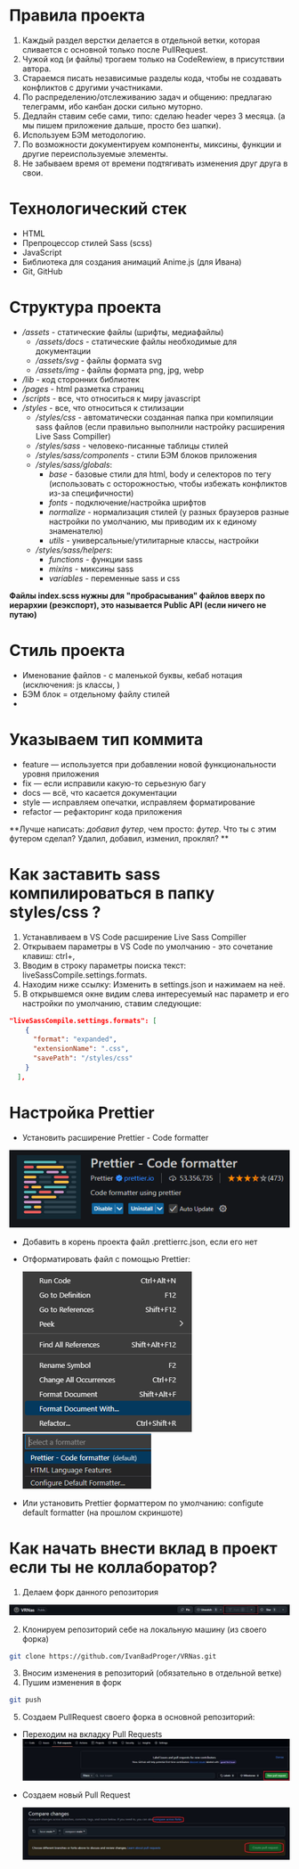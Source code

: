 # Правила проекта

1. Каждый раздел верстки делается в отдельной ветки, которая сливается с основной только после PullRequest.
2. Чужой код (и файлы) трогаем только на CodeRewiew, в присутствии автора.
3. Стараемся писать независимые разделы кода, чтобы не создавать конфликтов с другими участниками.
4. По распределению/отслеживанию задач и общению: предлагаю телеграмм, ибо канбан доски сильно муторно.
5. Дедлайн ставим себе сами, типо: сделаю header через 3 месяца. (а мы пишем приложение дальше, просто без шапки).
6. Используем БЭМ методологию.
7. По возможности документируем компоненты, миксины, функции и другие переиспользуемые элементы.
8. Не забываем время от времени подтягивать изменения друг друга в свои.

# Технологический стек

- HTML
- Препроцессор стилей Sass (scss)
- JavaScript
- Библиотека для создания анимаций Anime.js (для Ивана)
- Git, GitHub

# Структура проекта

- _/assets_ - статические файлы (шрифты, медиафайлы)
  - _/assets/docs_ - статические файлы необходимые для документации
  - _/assets/svg_ - файлы формата svg
  - _/assets/img_ - файлы формата png, jpg, webp
- _/lib_ - код сторонних библиотек
- _/pages_ - html разметка страниц
- _/scripts_ - все, что относиться к миру javascript
- _/styles_ - все, что относиться к стилизации
  - _/styles/css_ - автоматически созданная папка при компиляции sass файлов (если правильно выполнили настройку расширения Live Sass Compiller)
  - _/styles/sass_ - человеко-писанные таблицы стилей
  - _/styles/sass/components_ - стили БЭМ блоков приложения
  - _/styles/sass/globals_:
    - _base_ - базовые стили для html, body и селекторов по тегу (использовать с осторожностью, чтобы избежать конфликтов из-за специфичности)
    - _fonts_ - подключение/настройка шрифтов
    - _normalize_ - нормализация стилей (у разных браузеров разные настройки по умолчанию, мы приводим их к единому знаменателю)
    - _utils_ - универсальные/утилитарные классы, настройки
  - _/styles/sass/helpers_:
    - _functions_ - функции sass
    - _mixins_ - миксины sass
    - _variables_ - переменные sass и css

**Файлы index.scss нужны для "пробрасывания" файлов вверх по иерархии (реэкспорт), это называется Public API (если ничего не путаю)**

# Стиль проекта

- Именование файлов - с маленькой буквы, кебаб нотация (исключения: js классы, )
- БЭМ блок = отдельному файлу стилей
-

# Указываем тип коммита

- feature — используется при добавлении новой функциональности уровня приложения
- fix — если исправили какую-то серьезную багу
- docs — всё, что касается документации
- style — исправляем опечатки, исправляем форматирование
- refactor — рефакторинг кода приложения

**Лучше написать: _добавил футер_, чем просто: _футер_. Что ты с этим футером сделал? Удалил, добавил, изменил, проклял? **

# Как заставить sass компилироваться в папку styles/css ?

1. Устанавливаем в VS Code расширение Live Sass Compiller
2. Открываем параметры в VS Code по умолчанию - это сочетание клавиш: ctrl+,
3. Вводим в строку параметры поиска текст: liveSassCompile.settings.formats.
4. Находим ниже ссылку: Изменить в settings.json и нажимаем на неё.
5. В открывшемся окне видим слева интересуемый нас параметр и его настройки по умолчанию, ставим следующие:

```json
"liveSassCompile.settings.formats": [
    {
      "format": "expanded",
      "extensionName": ".css",
      "savePath": "/styles/css"
    }
  ],
```

# Настройка Prettier

- Установить расширение Prettier - Code formatter

![alt text](./assets/docs/prettier.png)

- Добавить в корень проекта файл .prettierrc.json, если его нет
- Отформатировать файл с помощью Prettier:

  ![alt text](./assets/docs/prettier-2.png)
  ![alt text](./assets/docs/prettier-3.png)

- Или установить Prettier форматтером по умолчанию: configute default formatter (на прошлом скриншоте)

# Как начать внести вклад в проект если ты не коллаборатор?

1. Делаем форк данного репозитория

![alt text](./assets/docs/fork.png)

2. Клонируем репозиторий себе на локальную машину (из своего форка)

```bash
git clone https://github.com/IvanBadProger/VRNas.git
```

3. Вносим изменения в репозиторий (обязательно в отдельной ветке)
4. Пушим изменения в форк

```bash
git push
```

5. Создаем PullRequest своего форка в основной репозиторий:

- Переходим на вкладку Pull Requests
  ![alt text](assets/docs/PR-1.jpeg)

- Создаем новый Pull Request

  ![alt text](assets/docs/PR-2.jpeg)
